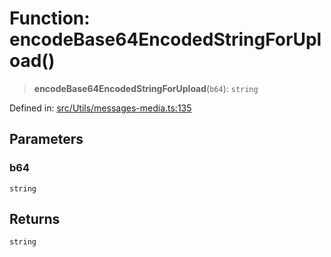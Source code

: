 # Function: encodeBase64EncodedStringForUpload()

> **encodeBase64EncodedStringForUpload**(`b64`): `string`

Defined in: [src/Utils/messages-media.ts:135](https://github.com/Fokusdotid/Baileys/blob/3623833a320f5e60f370ef835f3de341453290f5/src/Utils/messages-media.ts#L135)

## Parameters

### b64

`string`

## Returns

`string`
